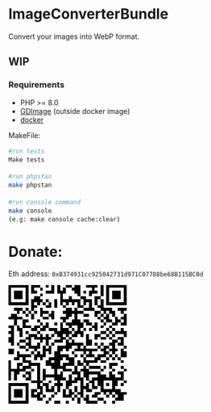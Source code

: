 # ImageConverterBundle

Convert your images into WebP format.

## WIP

### Requirements
- PHP >= 8.0
- [GDImage](https://www.php.net/manual/en/intro.image.php) (outside docker image)
- [docker](https://docs.docker.com/)

MakeFile:

```bash
#run tests
Make tests

#run phpstan
make phpstan

#run console command
make console
(e.g: make console cache:clear)
```
# Donate:
Eth address: `0xB374931cc925042731d971C07708be68B115BC0d`

![Qr_code](img/eth_qr.png)